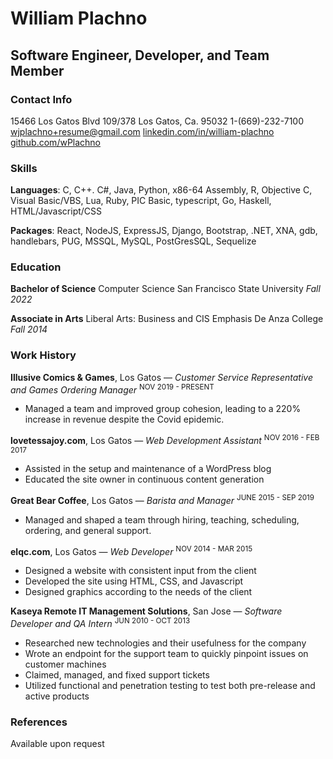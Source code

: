# William Plachno

## Software Engineer, Developer, and Team Member

### Contact Info

15466 Los Gatos Blvd 109/378
Los Gatos, Ca. 95032
1-(669)-232-7100
wjplachno+resume@gmail.com
[linkedin.com/in/william-plachno](linkedin.com/in/william-plachno)
[github.com/wPlachno](github.com/wPlachno)

### Skills

**Languages**: C, C++. C#, Java, Python, x86-64 Assembly, R, Objective C, Visual Basic/VBS, Lua, Ruby, PIC Basic, typescript, Go, Haskell, HTML/Javascript/CSS

**Packages**: React, NodeJS, ExpressJS, Django, Bootstrap, .NET, XNA, gdb, handlebars, PUG, MSSQL, MySQL, PostGresSQL, Sequelize

### Education

**Bachelor of Science**
Computer Science
San Francisco State University
*Fall 2022*

**Associate in Arts**
Liberal Arts: Business and CIS
Emphasis
De Anza College
*Fall 2014*

### Work History

**Illusive Comics & Games**, Los Gatos — *Customer Service Representative and Games Ordering Manager*
<sup>NOV 2019 - PRESENT</sup>
- Managed a team and improved group cohesion, leading to a 220% increase in revenue despite the Covid epidemic.

**lovetessajoy.com**, Los Gatos — *Web Development Assistant*
<sup>NOV 2016 - FEB 2017</sup>
- Assisted in the setup and maintenance of a WordPress blog
- Educated the site owner in continuous content generation

**Great Bear Coffee**, Los Gatos — *Barista and Manager*
<sup>JUNE 2015 - SEP 2019</sup>
- Managed and shaped a team through hiring, teaching, scheduling, ordering, and general support.

**elqc.com**, Los Gatos — *Web Developer*
<sup>NOV 2014 - MAR 2015</sup>
- Designed a website with consistent input from the client
- Developed the site using HTML, CSS, and Javascript
- Designed graphics according to the needs of the client

**Kaseya Remote IT Management Solutions**, San Jose — *Software Developer and QA Intern*
<sup>JUN 2010 - OCT 2013</sup>
- Researched new technologies and their usefulness for the company
- Wrote an endpoint for the support team to quickly pinpoint issues on customer machines 
- Claimed, managed, and fixed support tickets
- Utilized functional and penetration testing to test both pre-release and active products

### References

Available upon request